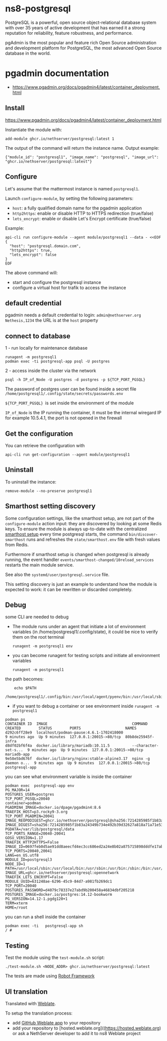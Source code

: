 # ns8-postgresql

PostgreSQL is a powerful, open source object-relational database system with over 35 years of active development that has earned it a strong reputation for reliability, feature robustness, and performance.

pgAdmin is the most popular and feature rich Open Source administration and development platform for PostgreSQL, the most advanced Open Source database in the world.

# pgadmin documentation
- https://www.pgadmin.org/docs/pgadmin4/latest/container_deployment.html

## Install

https://www.pgadmin.org/docs/pgadmin4/latest/container_deployment.html

Instantiate the module with:

    add-module ghcr.io/nethserver/postgresql:latest 1

The output of the command will return the instance name.
Output example:

    {"module_id": "postgresql1", "image_name": "postgresql", "image_url": "ghcr.io/nethserver/postgresql:latest"}

## Configure

Let's assume that the mattermost instance is named `postgresql1`.

Launch `configure-module`, by setting the following parameters:
- `host`: a fully qualified domain name for the pgadmin application
- `http2https`: enable or disable HTTP to HTTPS redirection (true/false)
- `lets_encrypt`: enable or disable Let's Encrypt certificate (true/false)


Example:

```
api-cli run configure-module --agent module/postgresql1 --data - <<EOF
{
  "host": "postgresql.domain.com",
  "http2https": true,
  "lets_encrypt": false
}
EOF
```

The above command will:
- start and configure the postgresql instance
- configure a virtual host for trafik to access the instance


## default credential 

pgadmin needs a default credential to login: `admin@nethserver.org` `Nethesis,1234` the URL is at the `host` property

## connect to database

1 - run locally for maintenance database

    runagent -m postgresql1
    podman exec -ti postgresql-app psql -U postgres


2 - access inside the cluster via the network

```
psql -h IP_of_Node -U postgres -d postgres -p ${TCP_PORT_PGSQL}
```

The password of postgres user can be found inside a secret file `/home/postgresql1/.config/state/secrets/passwords.env`

`${TCP_PORT_PGSQL} `is set inside the environment of the module

`IP_of_Node` is the IP running the container, it must be the internal wiregard IP for example 10.5.4.1, the port is not opened in the firewall

## Get the configuration
You can retrieve the configuration with

```
api-cli run get-configuration --agent module/postgresql1
```

## Uninstall

To uninstall the instance:

    remove-module --no-preserve postgresql1

## Smarthost setting discovery

Some configuration settings, like the smarthost setup, are not part of the
`configure-module` action input: they are discovered by looking at some
Redis keys.  To ensure the module is always up-to-date with the
centralized [smarthost
setup](https://nethserver.github.io/ns8-core/core/smarthost/) every time
postgresql starts, the command `bin/discover-smarthost` runs and refreshes
the `state/smarthost.env` file with fresh values from Redis.

Furthermore if smarthost setup is changed when postgresql is already
running, the event handler `events/smarthost-changed/10reload_services`
restarts the main module service.

See also the `systemd/user/postgresql.service` file.

This setting discovery is just an example to understand how the module is
expected to work: it can be rewritten or discarded completely.

## Debug

some CLI are needed to debug

- The module runs under an agent that initiate a lot of environment variables (in /home/postgresql1/.config/state), it could be nice to verify them
on the root terminal

    `runagent -m postgresql1 env`

- you can become runagent for testing scripts and initiate all environment variables
  
    `runagent -m postgresql1`

 the path becomes:
```
    echo $PATH
    /home/postgresql1/.config/bin:/usr/local/agent/pyenv/bin:/usr/local/sbin:/usr/local/bin:/usr/sbin:/usr/bin:/usr/
```

- if you want to debug a container or see environment inside
 `runagent -m postgresql1`
 ```
podman ps
CONTAINER ID  IMAGE                                      COMMAND               CREATED        STATUS        PORTS                    NAMES
d292c6ff28e9  localhost/podman-pause:4.6.1-1702418000                          9 minutes ago  Up 9 minutes  127.0.0.1:20015->80/tcp  80b8de25945f-infra
d8df02bf6f4a  docker.io/library/mariadb:10.11.5          --character-set-s...  9 minutes ago  Up 9 minutes  127.0.0.1:20015->80/tcp  mariadb-app
9e58e5bd676f  docker.io/library/nginx:stable-alpine3.17  nginx -g daemon o...  9 minutes ago  Up 9 minutes  127.0.0.1:20015->80/tcp  postgresql-app
```

you can see what environment variable is inside the container
```
podman exec  postgresql-app env
PG_MAJOR=14
POSTGRES_USER=postgres
TCP_PORT_PGSQL=20040
container=podman
PGADMIN4_IMAGE=docker.io/dpage/pgadmin4:8.6
TRAEFIK_HOST=p3.rocky9-3.org
TCP_PORT_PGADMIN=20041
IMAGE_REOPODIGEST=ghcr.io/nethserver/postgresql@sha256:7214285985f1b83a24349b734e492b39d32627a818a71a71e53ad2f611602904
IMAGE_DIGEST=sha256:7214285985f1b83a24349b734e492b39d32627a818a71a71e53ad2f611602904
PGDATA=/var/lib/postgresql/data
TCP_PORTS_RANGE=20040-20041
GOSU_VERSION=1.17
TRAEFIK_HTTP2HTTPS=False
IMAGE_ID=0697feb0d5ae91dd8aeecfd4ec3cc686ed2a24e8b02a875715898dddfe17ab28
TCP_PORTS=20040,20041
LANG=en_US.utf8
MODULE_ID=postgresql3
NODE_ID=1
PATH=/usr/local/sbin:/usr/local/bin:/usr/sbin:/usr/bin:/sbin:/bin:/usr/lib/postgresql/14/bin
IMAGE_URL=ghcr.io/nethserver/postgresql:opennetwork
TRAEFIK_LETS_ENCRYPT=False
MODULE_UUID=631248ae-6296-45c9-84d7-a981fb269dc1
TCP_PORT=20040
POSTGRES_PASSWORD=d4079c78337e27abd9b200458a46834dbf205218
POSTGRES_IMAGE=docker.io/postgres:14.12-bookworm
PG_VERSION=14.12-1.pgdg120+1
TERM=xterm
HOME=/root
```

you can run a shell inside the container

```
podman exec -ti   postgresql-app sh
/ # 
```
## Testing

Test the module using the `test-module.sh` script:


    ./test-module.sh <NODE_ADDR> ghcr.io/nethserver/postgresql:latest

The tests are made using [Robot Framework](https://robotframework.org/)

## UI translation

Translated with [Weblate](https://hosted.weblate.org/projects/ns8/).

To setup the translation process:

- add [GitHub Weblate app](https://docs.weblate.org/en/latest/admin/continuous.html#github-setup) to your repository
- add your repository to [hosted.weblate.org]((https://hosted.weblate.org) or ask a NethServer developer to add it to ns8 Weblate project
